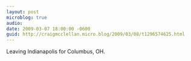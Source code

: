 ```yaml
---
layout: post
microblog: true
audio: 
date: 2009-03-07 18:00:00 -0600
guid: http://craigmcclellan.micro.blog/2009/03/08/t1296574625.html
---
```

Leaving Indianapolis for Columbus, OH.

